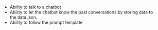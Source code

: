 * Ability to talk to a chatbot
* Ability to let the chatbot know the past conversations by storing data to the data.json.
* Ability to follow the prompt template 
 
